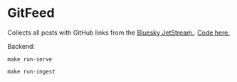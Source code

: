 # GitFeed

Collects all posts with GitHub links from the [Bluesky JetStream.](https://docs.bsky.app/blog/jetstream). [Code here.](https://github.com/bluesky-social/jetstream)  

Backend: 

 `make run-serve`

 `make run-ingest`

